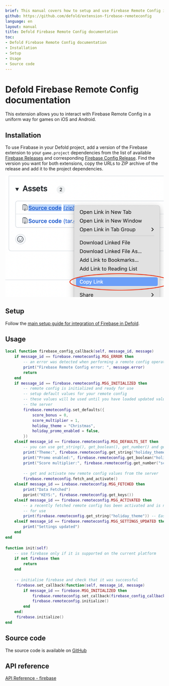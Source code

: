 ```yaml
---
brief: This manual covers how to setup and use Firebase Remote Config in Defold.
github: https://github.com/defold/extension-firebase-remoteconfig
language: en
layout: manual
title: Defold Firebase Remote Config documentation
toc:
- Defold Firebase Remote Config documentation
- Installation
- Setup
- Usage
- Source code
---
```


# Defold Firebase Remote Config documentation

This extension allows you to interact with Firebase Remote Config in a uniform way for games on iOS and Android.


## Installation
To use Firabase in your Defold project, add a version of the Firebase extension to your `game.project` dependencies from the list of available [Firebase Releases](https://github.com/defold/extension-firebase/releases) and corresponding [Firebase Config Release](https://github.com/defold/extension-firebase-remoteconfig/releases).
Find the version you want for both extensions, copy the URLs to ZIP archive of the release and add it to the project dependencies.

![](add-dependency.png)

## Setup
Follow the [main setup guide for integration of Firebase in Defold](https://www.defold.com/extension-firebase).


## Usage

```lua
local function firebase_config_callback(self, message_id, message)
    if message_id == firebase.remoteconfig.MSG_ERROR then
        -- an error was detected when performing a remote config operation
        print("Firebase Remote Config error: ", message.error)
        return
    end
    if message_id == firebase.remoteconfig.MSG_INITIALIZED then
        -- remote config is initialized and ready for use
        -- setup default values for your remote config
        -- these values will be used until you have loaded updated values from
        -- the server
        firebase.remoteconfig.set_defaults({
            score_bonus = 0,
            score_multiplier = 1,
            holiday_theme = "Christmas",
            holiday_promo_enabled = false,
        })
    elseif message_id == firebase.remoteconfig.MSG_DEFAULTS_SET then
        -- you can use get_string(), get_boolean(), get_number() and get_data()
        print("Theme:", firebase.remoteconfig.get_string("holiday_theme"))                  -- Christmas
        print("Promo enabled:", firebase.remoteconfig.get_boolean("holiday_promo_enabled")) -- false
        print("Score multiplier:", firebase.remoteconfig.get_number("score_multiplier"))    -- 1

        -- get and activate new remote config values from the server
        firebase.remoteconfig.fetch_and_activate()
    elseif message_id == irebase.remoteconfig.MSG_FETCHED then
        print("Data Fetched")
        pprint("KEYS:", firebase.remoteconfig.get_keys())
    elseif message_id == firebase.remoteconfig.MSG_ACTIVATED then
        -- a recently fetched remote config has been activated and is now ready
        -- for use
        print(firebase.remoteconfig.get_string("holiday_theme")) -- Easter
    elseif message_id == firebase.remoteconfig.MSG_SETTINGS_UPDATED then
        print("Settings updated")
    end
end

function init(self)
    -- use firebase only if it is supported on the current platform
    if not firebase then
        return
    end

    -- initialise firebase and check that it was successful
     firebase.set_callback(function(self, message_id, message)
        if message_id == firebase.MSG_INITIALIZED then
            firebase.remoteconfig.set_callback(firebase_config_callback)
            firebase.remoteconfig.initialize()
        end
    end)
     firebase.initialize()
end
```

## Source code

The source code is available on [GitHub](https://github.com/defold/extension-firebase-remoteconfig)
## API reference
[API Reference - firebase](/extension-firebase-remoteconfig/firebase_api)
